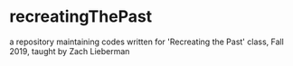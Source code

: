 # recreatingThePast
a repository maintaining codes written for 'Recreating the Past' class, Fall 2019, taught by Zach Lieberman
